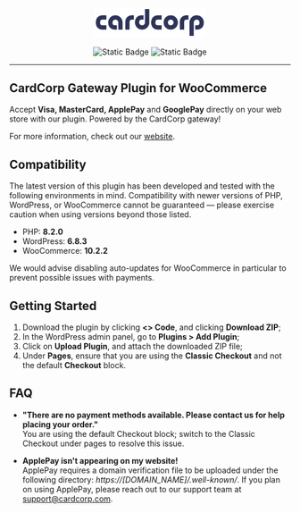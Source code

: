 <div align="center">
    <a href="https://www.cardcorp.com/" >
        <img src="./assets/images/general/cardcorp-dark.svg" width="200" >
    </a>
</div>

<div align="center">

![Static Badge](https://img.shields.io/badge/PHP-777BB4?logo=php&logoColor=white)
![Static Badge](https://img.shields.io/badge/WooCommerce-96588A?logo=woocommerce&logoColor=white)

</div>

---

## CardCorp Gateway Plugin for WooCommerce

Accept **Visa, MasterCard, ApplePay** and **GooglePay** directly on your web store with our plugin. Powered by the CardCorp gateway!

For more information, check out our [website](https://www.cardcorp.com).

## Compatibility

The latest version of this plugin has been developed and tested with the following environments in mind. Compatibility with newer versions of PHP, WordPress, or WooCommerce cannot be guaranteed — please exercise caution when using versions beyond those listed.

- PHP: **8.2.0**
- WordPress: **6.8.3**
- WooCommerce: **10.2.2**

We would advise disabling auto-updates for WooCommerce in particular to prevent possible issues with payments.

## Getting Started

1. Download the plugin by clicking **<> Code**, and clicking **Download ZIP**;
2. In the WordPress admin panel, go to **Plugins > Add Plugin**;
3. Click on **Upload Plugin**, and attach the downloaded ZIP file;
4. Under **Pages**, ensure that you are using the **Classic Checkout** and not the default **Checkout** block.

## FAQ

- **"There are no payment methods available. Please contact us for help placing your order."** <br />
  You are using the default Checkout block; switch to the Classic Checkout under pages to resolve this issue.

- **ApplePay isn't appearing on my website!** <br />
  ApplePay requires a domain verification file to be uploaded under the following directory: _https://[DOMAIN_NAME]/.well-known/_. If you plan on using ApplePay, please reach out to our support team at support@cardcorp.com.
